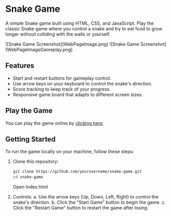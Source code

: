 # Snake Game

A simple Snake game built using HTML, CSS, and JavaScript. Play the classic Snake game where you control a snake and try to eat food to grow longer without colliding with the walls or yourself.

<a align="center">
![Snake Game Screenshot](WebPageImage.png)
![Snake Game Screenshot](WebPageImageGameplay.png)
<a/>

## Features

- Start and restart buttons for gameplay control.
- Use arrow keys on your keyboard to control the snake's direction.
- Score tracking to keep track of your progress.
- Responsive game board that adapts to different screen sizes.

## Play the Game

You can play the game online by [clicking here](link_to_your_live_game).

## Getting Started

To run the game locally on your machine, follow these steps:

1. Clone this repository:

   ```bash
   git clone https://github.com/yourusername/snake-game.git
   cd snake-game
    ```
   Open Index.html
   
2. Controls:
  a. Use the arrow keys (Up, Down, Left, Right) to control the snake's direction.
  b. Click the "Start Game" button to begin the game.
  c. Click the "Restart Game" button to restart the game after losing.
